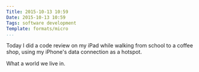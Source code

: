 ```yaml
---
Title: 2015-10-13 10:59
Date: 2015-10-13 10:59
Tags: software development
Template: formats/micro
...
```


Today I did a code review on my iPad while walking from school to a coffee shop,
using my iPhone's data connection as a hotspot.

What a world we live in.
